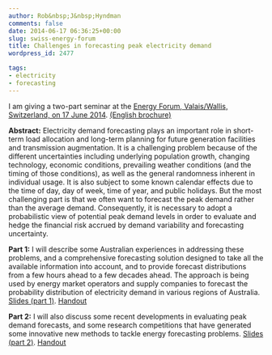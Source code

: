 ```yaml
---
author: Rob&nbsp;J&nbsp;Hyndman
comments: false
date: 2014-06-17 06:36:25+00:00
slug: swiss-energy-forum
title: Challenges in forecasting peak electricity demand
wordpress_id: 2477

tags:
- electricity
- forecasting
---
```


I am giving a two-part seminar at the [Energy Forum, Valais/Wallis, Switzerland, on 17 June 2014](http://www.energyforum-vs.ch/?id=127). [(English brochure)](http://www.energyforum-vs.ch/data/Ressources/1403161358-Programm_EnergyForcasting_2014.pdf)

**Abstract:** Electricity demand forecasting plays an important role in short-term load allocation and long-term planning for future generation facilities and transmission augmentation. It is a challenging problem because of the different uncertainties including underlying population growth, changing technology, economic conditions, prevailing weather conditions (and the timing of those conditions), as well as the general randomness inherent in individual usage. It is also subject to some known calendar effects due to the time of day, day of week, time of year, and public holidays. But the most challenging part is that we often want to forecast the peak demand rather than the average demand. Consequently, it is necessary to adopt a probabilistic view of potential peak demand levels in order to evaluate and hedge the financial risk accrued by demand variability and forecasting uncertainty.

**Part 1:** I will describe some Australian experiences in addressing these problems, and a comprehensive forecasting solution designed to take all the available information into account, and to provide forecast distributions from a few hours ahead to a few decades ahead. The approach is being used by energy market operators and supply companies to forecast the probability distribution of electricity demand in various regions of Australia.
[Slides (part 1)](/talks/ElectricityForecasting_Switzerland1.pdf). [Handout](/talks/handout1a.pdf)

**Part 2:** I will also discuss some recent developments in evaluating peak demand forecasts, and some research competitions that have generated some innovative new methods to tackle energy forecasting problems.
[Slides (part 2)](/talks/ElectricityForecasting_Switzerland2.pdf). [Handout](/talks/handout2a.pdf)

